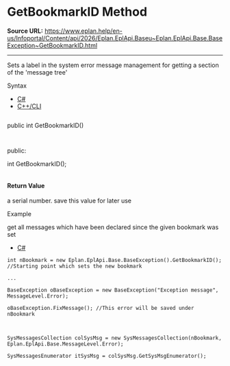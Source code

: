 # GetBookmarkID Method

**Source URL:** https://www.eplan.help/en-us/Infoportal/Content/api/2026/Eplan.EplApi.Baseu~Eplan.EplApi.Base.BaseException~GetBookmarkID.html

---

Sets a label in the system error message management for getting a section of the 'message tree'

Syntax

- [C#](#i-syntax-CS)
- [C++/CLI](#i-syntax-CPP2005)

```
```
public int GetBookmarkID()
```
```

```
```
public:

int GetBookmarkID();
```
```

#### Return Value

a serial number. save this value for later use

Example

get all messages which have been declared since the given bookmark was set

- [C#](#i-tab-content-d29b1652-13dd-42a4-a54f-d69903bdb51a)

```
int nBookmark = new Eplan.EplApi.Base.BaseException().GetBookmarkID(); //Starting point which sets the new bookmark

...

BaseException oBaseException = new BaseException("Exception message", MessageLevel.Error);

oBaseException.FixMessage(); //This error will be saved under nBookmark



SysMessagesCollection colSysMsg = new SysMessagesCollection(nBookmark, Eplan.EplApi.Base.MessageLevel.Error);

SysMessagesEnumerator itSysMsg = colSysMsg.GetSysMsgEnumerator();
```
